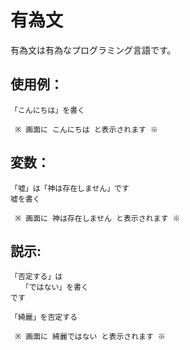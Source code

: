 有為文
======

有為文は有為なプログラミング言語です。

## 使用例：

```
「こんにちは」を書く

 ※ 画面に こんにちは と表示されます ※
```

## 変数：

```
「嘘」は「神は存在しません」です
嘘を書く

 ※ 画面に 神は存在しません と表示されます ※
```

## 説示:

```
「否定する」は
　　「ではない」を書く
です

「綺麗」を否定する

 ※ 画面に 綺麗ではない と表示されます ※
```
